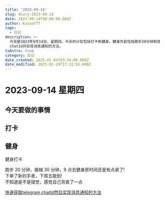 ```yaml
---
title: '2023-09-14'
slug: diary-2023-09-14
date: 2023-09-14T00:00:00.000Z
author: KazooTTT
tags:
  - 日记
description: >-
  今天是2023年9月14日，星期四。今天的计划包括打卡和健身。健身内容包括跑步20分钟和使用器械30分钟，虽然9点去健身房时间有点紧张。此外，已经下单了一款新手表，预计下周五到货。感觉自己的背部似乎直了一些。还提到了一种快速获取telegram
  chatId并实现消息通知的方法。
toAstro: true
category: 日记
date_created: 2025-01-04T03:34:08.000Z
date_modified: 2025-02-19T17:22:55.000Z
---
```


# 2023-09-14 星期四

<!-- start of weread -->
<!-- end of weread -->

## 今天要做的事情

## 打卡

## 健身

健身打卡

跑步 20 分钟，器械 30 分钟，9 点去健身房时间还是有点紧了!  
下单了新的手表，下周五能到!  
不知道是不是错觉，感觉自己背直了一点 ​​​

[快速获取telegram chatId然后实现消息通知的方法](/notes/quick-way-to-get-telegram-chatid-and-then-implement-message-notification)
